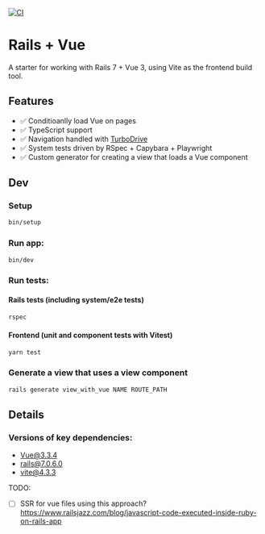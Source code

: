 [![CI](https://github.com/joekrump/rails-turbo-vue/actions/workflows/rubyonrails.yml/badge.svg)](https://github.com/joekrump/rails-turbo-vue/actions/workflows/rubyonrails.yml)

# Rails + Vue

A starter for working with Rails 7 + Vue 3, using Vite as the frontend build tool.

## Features

- ✅ Conditioanlly load Vue on pages
- ✅ TypeScript support
- ✅ Navigation handled with [TurboDrive](https://turbo.hotwired.dev/handbook/drive)
- ✅ System tests driven by RSpec + Capybara + Playwright
- ✅ Custom generator for creating a view that loads a Vue component

## Dev

### Setup
```bash
bin/setup
```

### Run app:
```bash
bin/dev
```

### Run tests:

#### Rails tests (including system/e2e tests)
```bash
rspec
```

#### Frontend (unit and component tests with Vitest)

```bash
yarn test
```

### Generate a view that uses a view component

```bash
rails generate view_with_vue NAME ROUTE_PATH
```

## Details

### Versions of key dependencies:

- Vue@3.3.4
- rails@7.0.6.0
- vite@4.3.3

TODO:
- [ ] SSR for vue files using this approach? https://www.railsjazz.com/blog/javascript-code-executed-inside-ruby-on-rails-app
